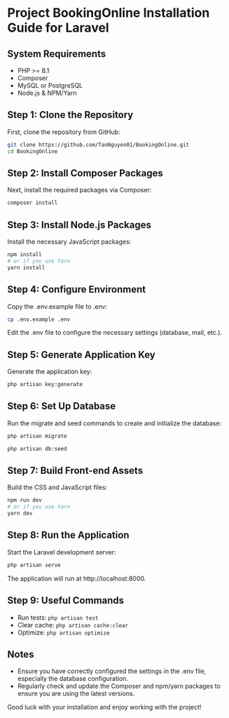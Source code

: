 # Project BookingOnline Installation Guide for Laravel

## System Requirements
- PHP >= 8.1
- Composer
- MySQL or PostgreSQL
- Node.js & NPM/Yarn

## Step 1: Clone the Repository
First, clone the repository from GitHub:

```bash
git clone https://github.com/TanNguyen01/BookingOnline.git
cd BookingOnline
```

## Step 2: Install Composer Packages
Next, install the required packages via Composer:

```bash
composer install
```

## Step 3: Install Node.js Packages
Install the necessary JavaScript packages:

```bash
npm install
# or if you use Yarn
yarn install
```

## Step 4: Configure Environment
Copy the .env.example file to .env:

```bash
cp .env.example .env
```

Edit the .env file to configure the necessary settings (database, mail, etc.).

## Step 5: Generate Application Key
Generate the application key:
```bash
php artisan key:generate
```

## Step 6: Set Up Database
Run the migrate and seed commands to create and initialize the database:

```bash
php artisan migrate

php artisan db:seed
```

## Step 7: Build Front-end Assets
Build the CSS and JavaScript files:

```bash
npm run dev
# or if you use Yarn
yarn dev
```

## Step 8: Run the Application
Start the Laravel development server:

```bash
php artisan serve
```

The application will run at http://localhost:8000.

## Step 9: Useful Commands
- Run tests: `php artisan test`
- Clear cache: `php artisan cache:clear`
- Optimize: `php artisan optimize`
## Notes
- Ensure you have correctly configured the settings in the .env file, especially the database configuration.
- Regularly check and update the Composer and npm/yarn packages to ensure you are using the latest versions.

Good luck with your installation and enjoy working with the project!
